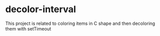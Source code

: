 # decolor-interval
This project is related to coloring items in C shape and then decoloring them with setTimeout
